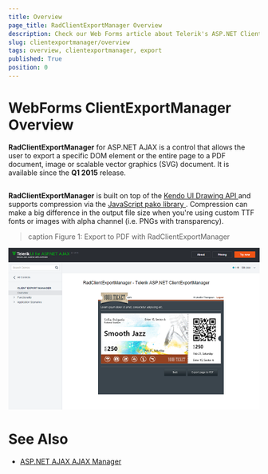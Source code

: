 ```yaml
---
title: Overview
page_title: RadClientExportManager Overview
description: Check our Web Forms article about Telerik's ASP.NET ClientExportManager Overview.
slug: clientexportmanager/overview
tags: overview, clientexportmanager, export
published: True
position: 0
---
```


# WebForms ClientExportManager Overview



**RadClientExportManager** for ASP.NET AJAX is a control that allows the user to export a specific DOM element or the entire page to a PDF document, image or scalable vector graphics (SVG) document. It is available since the **Q1 2015** release.

## 

**RadClientExportManager** is built on top of the [ Kendo UI Drawing API ](https://docs.telerik.com/kendo-ui/api/javascript/drawing/arc) and supports compression via the [ JavaScript pako library ](https://github.com/nodeca/pako) . Compression can make a big difference in the output file size when you're using custom TTF fonts or images with alpha channel (i.e. PNGs with transparency).
>caption Figure 1: Export to PDF with RadClientExportManager

![WebForms clientexportmanager-overview](images/clientexportmanager-overview.png)

# See Also

 * [ASP.NET AJAX AJAX Manager](https://www.telerik.com/products/aspnet-ajax/ajax.aspx)

  